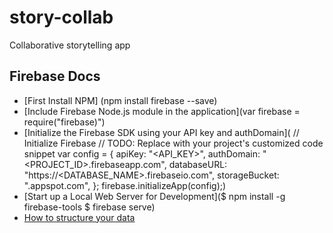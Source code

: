 # story-collab
Collaborative storytelling app

## Firebase Docs
- [First Install NPM] (npm install firebase --save)
- [Include Firebase Node.js module in the application](var firebase = require("firebase)")
- [Initialize the Firebase SDK using your API key and authDomain](
// Initialize Firebase
// TODO: Replace with your project's customized code snippet
var config = {
  apiKey: "<API_KEY>",
  authDomain: "<PROJECT_ID>.firebaseapp.com",
  databaseURL: "https://<DATABASE_NAME>.firebaseio.com",
  storageBucket: "<BUCKET>.appspot.com",
};
firebase.initializeApp(config);)
- [Start up a Local Web Server for Development]($ npm install -g firebase-tools
$ firebase serve)
- [How to structure your data](https://firebase.google.com/docs/database/web/structure-data)
